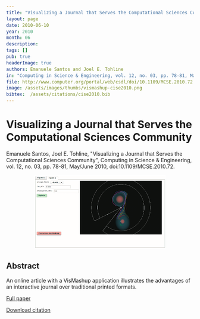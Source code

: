 ```yaml
---
title: "Visualizing a Journal that Serves the Computational Sciences Community"
layout: page
date: 2010-06-10
year: 2010
month: 06
description:
tags: []
pub: true
headerImage: true
authors: Emanuele Santos and Joel E. Tohline
in: "Computing in Science & Engineering, vol. 12, no. 03, pp. 78-81, May/June"
file: http://www.computer.org/portal/web/csdl/doi/10.1109/MCSE.2010.72
image: /assets/images/thumbs/vismashup-cise2010.png
bibtex:  /assets/citations/cise2010.bib
---
```


# Visualizing a Journal that Serves the Computational Sciences Community

Emanuele Santos, Joel E. Tohline, "Visualizing a Journal that Serves the Computational Sciences Community", Computing in Science & Engineering, vol. 12, no. 03, pp. 78-81, May/June 2010, doi:10.1109/MCSE.2010.72.

<center><img src="/assets/images/thumbs/vismashup-cise2010.png" style="width: 70%;" /></center>

## Abstract
An online article with a VisMashup application illustrates the advantages of an interactive journal over traditional printed formats.

[Full paper](http://www.computer.org/portal/web/csdl/doi/10.1109/MCSE.2010.72)

[Download citation](/assets/citations/cise2010.bib) 